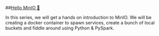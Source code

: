 ##[Hello MinIO 🦩](https://krohit-de.hashnode.dev/series/hello-minio)

In this series, we will get a hands on introduction to MinIO. We will be creating a docker container to spawn services, create a bunch of local buckets and fiddle around using Python & PySpark.
